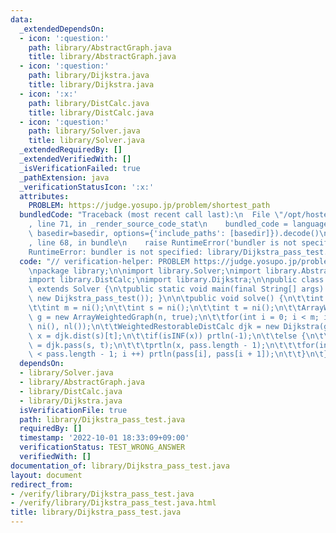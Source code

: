 ```yaml
---
data:
  _extendedDependsOn:
  - icon: ':question:'
    path: library/AbstractGraph.java
    title: library/AbstractGraph.java
  - icon: ':question:'
    path: library/Dijkstra.java
    title: library/Dijkstra.java
  - icon: ':x:'
    path: library/DistCalc.java
    title: library/DistCalc.java
  - icon: ':question:'
    path: library/Solver.java
    title: library/Solver.java
  _extendedRequiredBy: []
  _extendedVerifiedWith: []
  _isVerificationFailed: true
  _pathExtension: java
  _verificationStatusIcon: ':x:'
  attributes:
    PROBLEM: https://judge.yosupo.jp/problem/shortest_path
  bundledCode: "Traceback (most recent call last):\n  File \"/opt/hostedtoolcache/Python/3.10.7/x64/lib/python3.10/site-packages/onlinejudge_verify/documentation/build.py\"\
    , line 71, in _render_source_code_stat\n    bundled_code = language.bundle(stat.path,\
    \ basedir=basedir, options={'include_paths': [basedir]}).decode()\n  File \"/opt/hostedtoolcache/Python/3.10.7/x64/lib/python3.10/site-packages/onlinejudge_verify/languages/user_defined.py\"\
    , line 68, in bundle\n    raise RuntimeError('bundler is not specified: {}'.format(str(path)))\n\
    RuntimeError: bundler is not specified: library/Dijkstra_pass_test.java\n"
  code: "// verification-helper: PROBLEM https://judge.yosupo.jp/problem/shortest_path\n\
    \npackage library;\n\nimport library.Solver;\nimport library.AbstractGraph;\n\
    import library.DistCalc;\nimport library.Dijkstra;\n\npublic class Dijkstra_pass_test\
    \ extends Solver {\n\tpublic static void main(final String[] args) { main(args,\
    \ new Dijkstra_pass_test()); }\n\n\tpublic void solve() {\n\t\tint n = ni();\n\
    \t\tint m = ni();\n\t\tint s = ni();\n\t\tint t = ni();\n\t\tArrayWeightedGraph\
    \ g = new ArrayWeightedGraph(n, true);\n\t\tfor(int i = 0; i < m; i ++) g.add(ni(),\
    \ ni(), nl());\n\t\tWeightedRestorableDistCalc djk = new Dijkstra(g);\n\t\tlong\
    \ x = djk.dist(s)[t];\n\t\tif(isINF(x)) prtln(-1);\n\t\telse {\n\t\t\tint pass[]\
    \ = djk.pass(s, t);\n\t\t\tprtln(x, pass.length - 1);\n\t\t\tfor(int i = 0; i\
    \ < pass.length - 1; i ++) prtln(pass[i], pass[i + 1]);\n\t\t}\n\t}\n}"
  dependsOn:
  - library/Solver.java
  - library/AbstractGraph.java
  - library/DistCalc.java
  - library/Dijkstra.java
  isVerificationFile: true
  path: library/Dijkstra_pass_test.java
  requiredBy: []
  timestamp: '2022-10-01 18:33:09+09:00'
  verificationStatus: TEST_WRONG_ANSWER
  verifiedWith: []
documentation_of: library/Dijkstra_pass_test.java
layout: document
redirect_from:
- /verify/library/Dijkstra_pass_test.java
- /verify/library/Dijkstra_pass_test.java.html
title: library/Dijkstra_pass_test.java
---
```


